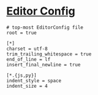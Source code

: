 # [Editor Config](http://editorconfig.org/)

```
# top-most EditorConfig file
root = true

[*]
charset = utf-8
trim_trailing_whitespace = true
end_of_line = lf
insert_final_newline = true

[*.{js,py}]
indent_style = space
indent_size = 4
```
